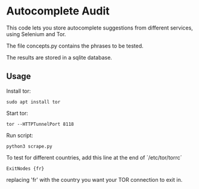 # Autocomplete Audit

This code lets you store autocomplete suggestions from different services, using Selenium and Tor.

The file concepts.py contains the phrases to be tested.

The results are stored in a sqlite database.

## Usage

Install tor:

    sudo apt install tor

Start tor:

	tor --HTTPTunnelPort 8118

Run script:

	python3 scrape.py

To test for different countries, add this line at the end of ´/etc/tor/torrc´
	
	ExitNodes {fr}

replacing 'fr' with the country you want your TOR connection to exit in.